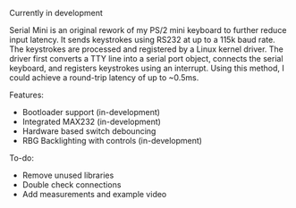 Currently in development

Serial Mini is an original rework of my PS/2 mini keyboard to further reduce input latency. It sends keystrokes using RS232 at up to a 115k baud rate. The keystrokes are processed and registered by a Linux kernel driver. The driver first converts a TTY line into a serial port object, connects the serial keyboard, and registers keystrokes using an interrupt. Using this method, I could achieve a round-trip latency of up to ~0.5ms.

Features:
* Bootloader support (in-development)
* Integrated MAX232 (in-development)
* Hardware based switch debouncing
* RBG Backlighting with controls (in-development)

To-do:
* Remove unused libraries
* Double check connections
* Add measurements and example video
